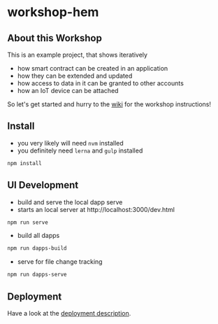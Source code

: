 # workshop-hem

## About this Workshop
This is an example project, that shows iteratively
- how smart contract can be created in an application
- how they can be extended and updated
- how access to data in it can be granted to other accounts
- how an IoT device can be attached

So let's get started and hurry to the [wiki](https://github.com/evannetwork/workshop-hem/wiki) for the workshop instructions!

## Install
- you very likely will need `nvm` installed
- you definitely need `lerna` and `gulp` installed

```bash
npm install
```

## UI Development
- build and serve the local dapp serve
- starts an local server at http://localhost:3000/dev.html
```bash
npm run serve
```

- build all dapps
```bash
npm run dapps-build
```

- serve for file change tracking
```bash
npm run dapps-serve
```

## Deployment
Have a look at the [deployment description](https://evannetwork.github.io/dev/deployment).
